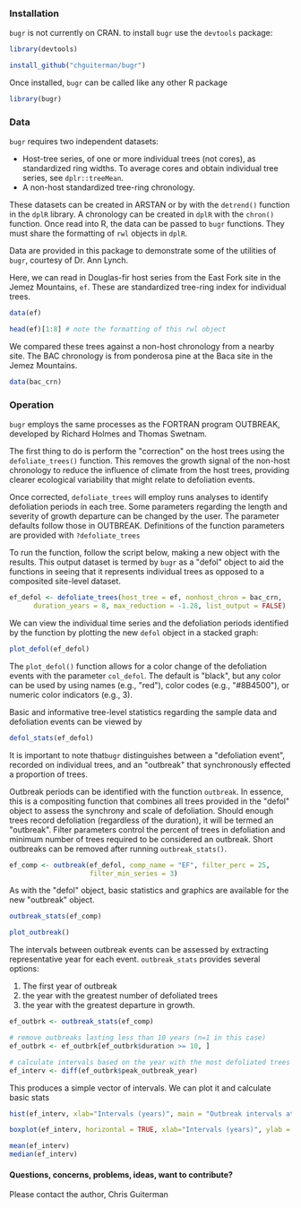 ### Installation

`bugr` is not currently on CRAN. to install `bugr` use the `devtools` package:

```R
library(devtools)

install_github("chguiterman/bugr")
```
Once installed, `bugr` can be called like any other R package

```R
library(bugr)
```

### Data

`bugr` requires two independent datasets: 
* Host-tree series, of one or more individual trees (not cores), as standardized ring widths. To average cores and obtain individual tree series, see `dplr::treeMean`. 
* A non-host standardized tree-ring chronology.

These datasets can be created in ARSTAN or by with the `detrend()` function in the `dplR` library. A chronology can be created in `dplR` with the `chron()` function. Once read into R, the data can be passed to `bugr` functions. They must share the formatting of `rwl` objects in `dplR`.

Data are provided in this package to demonstrate some of the utilities of `bugr`, courtesy of Dr. Ann Lynch. 

Here, we can read in Douglas-fir host series from the East Fork site in the Jemez Mountains, `ef`. These are standardized tree-ring index for individual trees.

```R
data(ef)

head(ef)[1:8] # note the formatting of this rwl object
```
We compared these trees against a non-host chronology from a nearby site. The BAC chronology is from ponderosa pine at the Baca site in the Jemez Mountains.

```R
data(bac_crn)
```

### Operation

`bugr` employs the same processes as the FORTRAN program OUTBREAK, developed by Richard Holmes and Thomas Swetnam. 

The first thing to do is perform the "correction" on the host trees using the `defoliate_trees()` function. This removes the growth signal of the non-host chronology to reduce the influence of climate from the host trees, providing clearer ecological variability that might relate to defoliation events.

Once corrected, `defoliate_trees` will employ runs analyses to identify defoliation periods in each tree. Some parameters regarding the length and severity of growth departure can be changed by the user. The parameter defaults follow those in OUTBREAK. Definitions of the function parameters are provided with `?defoliate_trees`

To run the function, follow the script below, making a new object with the results. This output dataset is termed by `bugr` as a "defol" object to aid the functions in seeing that it represents individual trees as opposed to a composited site-level dataset.

```R
ef_defol <- defoliate_trees(host_tree = ef, nonhost_chron = bac_crn, 
      duration_years = 8, max_reduction = -1.28, list_output = FALSE)
```

We can view the individual time series and the defoliation periods identified by the function by plotting the new `defol` object in a stacked graph:
```R
plot_defol(ef_defol)
```

The `plot_defol()` function allows for a color change of the defoliation events with the parameter `col_defol`. The default is "black", but any color can be used by using names (e.g., "red"), color codes (e.g., "#8B4500"), or numeric color indicators (e.g., 3).

Basic and informative tree-level statistics regarding the sample data and defoliation events can be viewed by
```R
defol_stats(ef_defol)
```

It is important to note that`bugr` distinguishes between a "defoliation event", recorded on individual trees, and an "outbreak" that synchronously effected a proportion of trees. 

Outbreak periods can be identified with the function `outbreak`. In essence, this is a compositing function that combines all trees provided in the "defol" object to assess the synchrony and scale of defoliation. Should enough trees record defoliation (regardless of the duration), it will be termed an "outbreak". Filter parameters control the percent of trees in defoliation and minimum number of trees required to be considered an outbreak. Short outbreaks can be removed after running `outbreak_stats()`.

```R
ef_comp <- outbreak(ef_defol, comp_name = "EF", filter_perc = 25, 
                    filter_min_series = 3)
```

As with the "defol" object, basic statistics and graphics are available for the new "outbreak" object.
```R
outbreak_stats(ef_comp)

plot_outbreak()
```
The intervals between outbreak events can be assessed by extracting representative year for each event. `outbreak_stats` provides several options:
1. The first year of outbreak
2. the year with the greatest number of defoliated trees
3. the year with the greatest departure in growth. 

```R
ef_outbrk <- outbreak_stats(ef_comp)

# remove outbreaks lasting less than 10 years (n=1 in this case)
ef_outbrk <- ef_outbrk[ef_outbrk$duration >= 10, ]

# calculate intervals based on the year with the most defoliated trees
ef_interv <- diff(ef_outbrk$peak_outbreak_year)
```
This produces a simple vector of intervals. We can plot it and calculate basic stats
```R
hist(ef_interv, xlab="Intervals (years)", main = "Outbreak intervals at East Fork")

boxplot(ef_interv, horizontal = TRUE, xlab="Intervals (years)", ylab = "East Fork Douglas-fir")

mean(ef_interv)
median(ef_interv)
```

#### Questions, concerns, problems, ideas, want to contribute?
Please contact the author, Chris Guiterman







